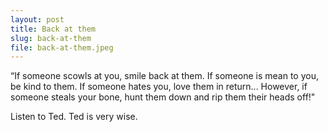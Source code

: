 ```yaml
---
layout: post
title: Back at them
slug: back-at-them
file: back-at-them.jpeg
---
```


<p>“If someone scowls at you, smile back at them. If someone is mean to you, be kind to them. If someone hates you, love them in return... 
However, if someone steals your bone, hunt them down and rip them their heads off!&quot;</p>

<p>Listen to Ted.
Ted is very wise.</p>